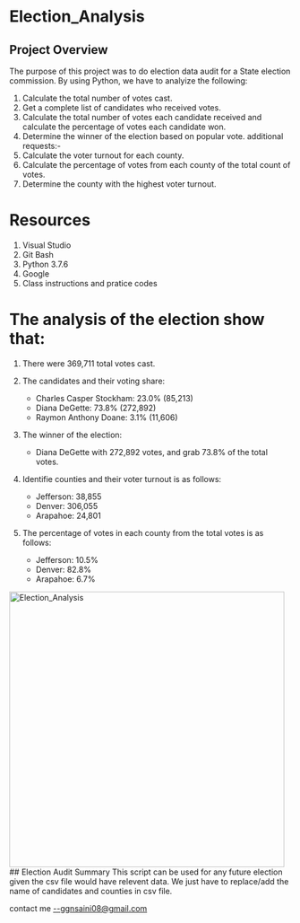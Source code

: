 # Election_Analysis
## Project Overview
The purpose of this project was to do election data audit for a State  election commission. By using Python, we have to analyize the following: 
1. Calculate the total number of votes cast.
2. Get a complete list of candidates who received votes.
3. Calculate the total number of votes each candidate received and calculate the percentage of votes each candidate won.
4. Determine the winner of the election based on popular vote.
additional requests:-
5. Calculate the voter turnout for each county.
6. Calculate the percentage of votes from each county of the total count of votes.
7. Determine the county with the highest voter turnout. 

# Resources
1. Visual Studio
2. Git Bash
3. Python 3.7.6
4. Google
5. Class instructions and pratice codes



# The analysis of the election show that:
1. There were 369,711 total votes cast.

2. The candidates  and their voting share:
	- Charles Casper Stockham: 23.0% (85,213)
	- Diana DeGette: 73.8% (272,892)
	- Raymon Anthony Doane: 3.1% (11,606)
3. The winner of the election:
	- Diana DeGette with 272,892 votes, and grab 73.8% of the total votes. 
4. Identifie counties and their voter turnout is as follows: 
	- Jefferson: 38,855
	- Denver: 306,055
	- Arapahoe: 24,801
5. The percentage of votes in each county from the total votes is as follows: 
	  - Jefferson: 10.5% 
	  - Denver: 82.8% 
	  - Arapahoe: 6.7% 
<img width="491" alt="Election_Analysis" src="https://user-images.githubusercontent.com/81769662/170645192-620fed6b-2f72-4569-81f8-e421f48be1bb.png">
## Election Audit Summary
This script can be used for any future election given the csv file would have relevent data. We just have to replace/add the name of candidates and counties in  csv file. 


contact me --ggnsaini08@gmail.com
